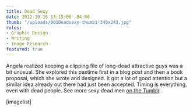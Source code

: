 ```yaml
---
title: Dead Sexy
date: 2012-10-16 13:15:00 -04:00
thumb: "/uploads/001Deadsexy-thumb1-340x243.jpg"
roles:
- Graphic Design
- Writing
- Image Research
featured: true
---
```


Angela realized keeping a clipping file of long-dead attractive guys was a bit unusual. She explored this pastime first in a blog post and then a book proposal, which she wrote and designed. It got a lot of good attention but a similar idea already out there had just been accepted. Timing is everything, even with dead people. See more sexy dead men <a href="http://mydeaddate.tumblr.com/" target="_blank">on the Tumblr</a>.

[imagelist]

